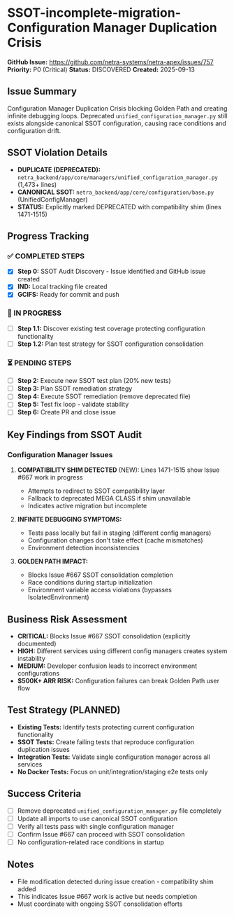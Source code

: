 # SSOT-incomplete-migration-Configuration Manager Duplication Crisis

**GitHub Issue:** https://github.com/netra-systems/netra-apex/issues/757
**Priority:** P0 (Critical)
**Status:** DISCOVERED
**Created:** 2025-09-13

## Issue Summary
Configuration Manager Duplication Crisis blocking Golden Path and creating infinite debugging loops. Deprecated `unified_configuration_manager.py` still exists alongside canonical SSOT configuration, causing race conditions and configuration drift.

## SSOT Violation Details
- **DUPLICATE (DEPRECATED):** `netra_backend/app/core/managers/unified_configuration_manager.py` (1,473+ lines)
- **CANONICAL SSOT:** `netra_backend/app/core/configuration/base.py` (UnifiedConfigManager)
- **STATUS:** Explicitly marked DEPRECATED with compatibility shim (lines 1471-1515)

## Progress Tracking

### ✅ COMPLETED STEPS
- [x] **Step 0:** SSOT Audit Discovery - Issue identified and GitHub issue created
- [x] **IND:** Local tracking file created
- [x] **GCIFS:** Ready for commit and push

### 🔄 IN PROGRESS
- [ ] **Step 1.1:** Discover existing test coverage protecting configuration functionality
- [ ] **Step 1.2:** Plan test strategy for SSOT configuration consolidation

### ⏳ PENDING STEPS
- [ ] **Step 2:** Execute new SSOT test plan (20% new tests)
- [ ] **Step 3:** Plan SSOT remediation strategy
- [ ] **Step 4:** Execute SSOT remediation (remove deprecated file)
- [ ] **Step 5:** Test fix loop - validate stability
- [ ] **Step 6:** Create PR and close issue

## Key Findings from SSOT Audit

### Configuration Manager Issues
1. **COMPATIBILITY SHIM DETECTED** (NEW): Lines 1471-1515 show Issue #667 work in progress
   - Attempts to redirect to SSOT compatibility layer
   - Fallback to deprecated MEGA CLASS if shim unavailable
   - Indicates active migration but incomplete

2. **INFINITE DEBUGGING SYMPTOMS:**
   - Tests pass locally but fail in staging (different config managers)
   - Configuration changes don't take effect (cache mismatches)
   - Environment detection inconsistencies

3. **GOLDEN PATH IMPACT:**
   - Blocks Issue #667 SSOT consolidation completion
   - Race conditions during startup initialization
   - Environment variable access violations (bypasses IsolatedEnvironment)

## Business Risk Assessment
- **CRITICAL:** Blocks Issue #667 SSOT consolidation (explicitly documented)
- **HIGH:** Different services using different config managers creates system instability
- **MEDIUM:** Developer confusion leads to incorrect environment configurations
- **$500K+ ARR RISK:** Configuration failures can break Golden Path user flow

## Test Strategy (PLANNED)
- **Existing Tests:** Identify tests protecting current configuration functionality
- **SSOT Tests:** Create failing tests that reproduce configuration duplication issues
- **Integration Tests:** Validate single configuration manager across all services
- **No Docker Tests:** Focus on unit/integration/staging e2e tests only

## Success Criteria
- [ ] Remove deprecated `unified_configuration_manager.py` file completely
- [ ] Update all imports to use canonical SSOT configuration
- [ ] Verify all tests pass with single configuration manager
- [ ] Confirm Issue #667 can proceed with SSOT consolidation
- [ ] No configuration-related race conditions in startup

## Notes
- File modification detected during issue creation - compatibility shim added
- This indicates Issue #667 work is active but needs completion
- Must coordinate with ongoing SSOT consolidation efforts